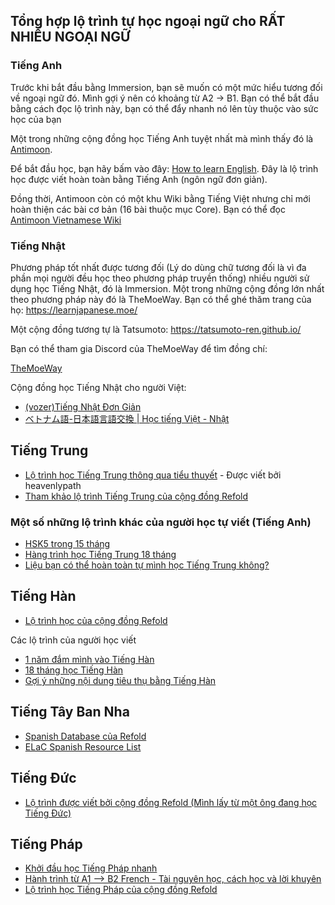 ## Tổng hợp lộ trình tự học ngoại ngữ cho RẤT NHIỀU NGOẠI NGỮ



### Tiếng Anh

Trước khi bắt đầu bằng Immersion, bạn sẽ muốn có một mức hiểu tương đối về ngoại ngữ đó. Mình gợi ý nên có khoảng từ A2 -> B1. Bạn có thể bắt đầu bằng cách đọc lộ trình này, bạn có thể đẩy nhanh nó lên tùy thuộc vào sức học của bạn

Một trong những cộng đồng học Tiếng Anh tuyệt nhất mà mình thấy đó là [Antimoon](https://www.antimoon.com/).

Để bắt đầu học, bạn hãy bấm vào đây: [How to learn English](https://www.antimoon.com/how/howtolearn.htm). Đây là lộ trình học được viết hoàn toàn bằng Tiếng Anh (ngôn ngữ đơn giản). 

Đồng thời, Antimoon còn có một khu Wiki bằng Tiếng Việt nhưng chỉ mới hoàn thiện các bài cơ bản (16 bài thuộc mục Core). Bạn có thể đọc [Antimoon Vietnamese Wiki](https://www.antimoon.com/wiki/Vietnamese)


### Tiếng Nhật

Phương pháp tốt nhất được tương đối (Lý do dùng chữ tương đối là vì đa phần mọi người đều học theo phương pháp truyền thống) nhiều người sử dụng học Tiếng Nhật, đó là Immersion. Một trong những cộng đồng lớn nhất theo phương pháp này đó là TheMoeWay. Bạn có thể ghé thăm trang của họ: https://learnjapanese.moe/

Một cộng đồng tương tự là Tatsumoto: https://tatsumoto-ren.github.io/

Bạn có thể tham gia Discord của TheMoeWay để tìm đồng chí: 

[TheMoeWay](https://discord.gg/nhqjydaR8j)

Cộng đồng học Tiếng Nhật cho người Việt:

- [(vozer)Tiếng Nhật Đơn Giản](https://discord.gg/5qc4BhAzau)
- [ベトナム語-日本語言語交換 | Học tiếng Việt - Nhật](https://discord.com/invite/RqAFdzkee5)

## Tiếng Trung
- [Lộ trình học Tiếng Trung thông qua tiểu thuyết](https://heavenlypath.notion.site/Comprehensive-Reading-Guide-from-Beginner-to-Native-Novels-b3d6abd583a944a397b4fbbb81e0c38c) - Được viết bởi heavenlypath
- [Tham khảo lộ trình Tiếng Trung của cộng đồng Refold](https://docs.google.com/document/d/1GylRRx3zaY9sZbZEkKbzqVDkMAaey0pVDSC8_yCICMU/edit#heading=h.rze1k14yugtx)

### Một số những lộ trình khác của người học tự viết (Tiếng Anh)
- [HSK5 trong 15 tháng](https://discuss.whatever.social/r/ChineseLanguage/comments/py5hkh/hsk_5_in_15_months_all_the_tools_tips_and)
- [Hàng trình học Tiếng Trung 18 tháng](https://reddit.com/r/ChineseLanguage/comments/x5fu73/my_18_month_chinese_learning_journey/) 
- [Liệu bạn có thể hoàn toàn tự mình học Tiếng Trung không?](https://reddit.com/r/ChineseLanguage/comments/9q5at4/is_it_possible_to_study_chinese_by_yourself/) 

## Tiếng Hàn
- [Lộ trình học của cộng đồng Refold](https://docs.google.com/document/d/1Fuh6Ifoy3OcwzzY7AbKOK4EkrcRQBriMd2FrgyR6yMw/edit#heading=h.rze1k14yugtx)

Các lộ trình của người học viết

- [1 năm đắm mình vào Tiếng Hàn](https://reddit.com/r/Refold/comments/ul704c/1_year_of_korean_immersion_learning/)
- [18 tháng học Tiếng Hàn](https://discuss.whatever.social/r/ajatt/comments/r4ayrk/success_i_got_n1_equivalent_in_korean_in_under_18/)
- [Gợi ý những nội dung tiêu thụ bằng Tiếng Hàn](https://reddit.com/r/Refold/comments/kykmco/korean_my_alltime_favourite_media_recommendations/)

## Tiếng Tây Ban Nha
- [Spanish Database của Refold](https://docs.google.com/spreadsheets/d/14jDPnA1btp1XOIA1bFd39X9C0rfJBFc9BS6csjVFl6g/edit?gid=925299791#gid=925299791) 
- [ELaC Spanish Resource List](https://docs.google.com/document/d/1e1FgmIAYscBqaEguiBGlMSPYivg5WJfKW3VcdNamZeE/edit#heading=h.f57gzwaub2fb)

## Tiếng Đức
- [Lộ trình được viết bởi cộng đồng Refold (Mình lấy từ một ông đang học Tiếng Đức)](https://docs.google.com/document/d/1IGx750jT85cUzmMCZ2P7hSKZtA0vfKNxCrU968A6AXk/edit#heading=h.rze1k14yugtx) 

## Tiếng Pháp
- [Khởi đầu học Tiếng Pháp nhanh](https://www.reddit.com/r/Refold/comments/md9yk9/a_quickstart_guide_for_french_or_how_to_get_to/)
- [Hành trình từ A1 –> B2 French - Tài nguyên học, cách học và lời khuyên](https://reddit.com/r/learnfrench/comments/nzf9zq/a1_b2_french_how_i_did_it_and_my_resources/)
- [Lộ trình học Tiếng Pháp của cộng đồng Refold](https://docs.google.com/document/d/1lcc5v2y8m-s7b5P6OI5xtvZiPUULohxyP1rN8hrtuig/edit#heading=h.u5sjchklxrt0)
